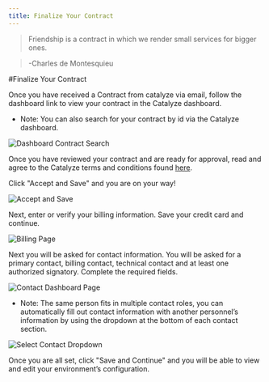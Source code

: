 ```yaml
---
title: Finalize Your Contract
---
```


> Friendship is a contract in which we render small services for bigger ones.

>-Charles de Montesquieu

#Finalize Your Contract

Once you have received a Contract from catalyze via email, follow the dashboard link to view your contract in the Catalyze dashboard.  

* Note: You can also search for your contract by id via the Catalyze dashboard.

![Dashboard Contract Search ](http://cdn2.dropmark.com/85294/d9fcd48ed0378b8052a8be121098e50a14427095/Screen%20Shot%202015-06-01%20at%209.24.07%20AM.png)

Once you have reviewed your contract and are ready for approval, read and agree to the Catalyze terms and conditions found [here](https://legal.catalyze.io/).  

Click "Accept and Save" and you are on your way!

![Accept and Save](http://cdn2.dropmark.com/85294/542affa48c24cb4fd80aa10b8e72cde2c97aedcc/Screen%20Shot%202015-06-01%20at%209.25.09%20AM.png)

Next, enter or verify your billing information. Save your credit card and continue.
 
![Billing Page](http://cdn2.dropmark.com/85294/260b287fab5ce5c7d2f9f0f7ab5fe16f85456117/Screen%20Shot%202015-06-01%20at%209.27.10%20AM.png)

Next you will be asked for contact information. You will be asked for a primary contact, billing contact, technical contact and at least one authorized signatory. Complete the required fields.

![Contact Dashboard Page](http://cdn2.dropmark.com/85294/062a3ec135ab6795fe95abbae42378356e05867f/Screen%20Shot%202015-06-01%20at%209.29.10%20AM.png)

* Note: The same person fits in multiple contact roles, you can automatically fill out contact information with another personnel’s information by using the dropdown at the bottom of each contact section. 

![Select Contact Dropdown](http://cdn2.dropmark.com/85294/1dcfb13d02cfb400f1b8bb26c9be91954f294719/Screen%20Shot%202015-06-01%20at%209.29.31%20AM.png)

Once you are all set, click "Save and Continue" and you will be able to view and edit your environment’s configuration. 

